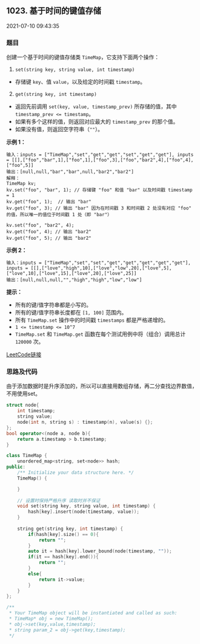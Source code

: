 ## 1023. 基于时间的键值存储

2021-07-10 09:43:35

### 题目

创建一个基于时间的键值存储类 ``TimeMap``，它支持下面两个操作：

1. ``set(string key, string value, int timestamp)``


- 存储键 ``key``、值 ``value``，以及给定的时间戳 ``timestamp``。


2. ``get(string key, int timestamp)``


- 返回先前调用 ``set(key, value, timestamp_prev)`` 所存储的值，其中 ``timestamp_prev <= timestamp``。
- 如果有多个这样的值，则返回对应最大的  ``timestamp_prev`` 的那个值。
- 如果没有值，则返回空字符串（``""``）。




**示例 1：**

```
输入：inputs = ["TimeMap","set","get","get","set","get","get"], inputs = [[],["foo","bar",1],["foo",1],["foo",3],["foo","bar2",4],["foo",4],["foo",5]]
输出：[null,null,"bar","bar",null,"bar2","bar2"]
解释：
TimeMap kv;
kv.set("foo", "bar", 1); // 存储键 "foo" 和值 "bar" 以及时间戳 timestamp = 1
kv.get("foo", 1);  // 输出 "bar"
kv.get("foo", 3); // 输出 "bar" 因为在时间戳 3 和时间戳 2 处没有对应 "foo" 的值，所以唯一的值位于时间戳 1 处（即 "bar"）  

kv.set("foo", "bar2", 4);
kv.get("foo", 4); // 输出 "bar2"
kv.get("foo", 5); // 输出 "bar2"

```

**示例 2：**

```
输入：inputs = ["TimeMap","set","set","get","get","get","get","get"], inputs = [[],["love","high",10],["love","low",20],["love",5],["love",10],["love",15],["love",20],["love",25]]
输出：[null,null,null,"","high","high","low","low"]
```



**提示：**


- 所有的键/值字符串都是小写的。
- 所有的键/值字符串长度都在 ``[1, 100]`` 范围内。
- 所有 ``TimeMap.set`` 操作中的时间戳 ``timestamps`` 都是严格递增的。
- ``1 <= timestamp <= 10^7``
- ``TimeMap.set`` 和 ``TimeMap.get`` 函数在每个测试用例中将（组合）调用总计 ``120000`` 次。



[LeetCode链接](https://leetcode-cn.com/problems/time-based-key-value-store/)

### 思路及代码

由于添加数据时是升序添加的，所以可以直接用数组存储，再二分查找边界数值，不用使用set。

```cpp
struct node{
    int timestamp;
    string value;
    node(int n, string s) : timestamp(n), value(s) {};
};
bool operator<(node a, node b){
    return a.timestamp > b.timestamp;
}

class TimeMap {
    unordered_map<string, set<node>> hash;
public:
    /** Initialize your data structure here. */
    TimeMap() {

    }
    
    // 设置时保持严格升序 读取时并不保证
    void set(string key, string value, int timestamp) {
        hash[key].insert(node(timestamp, value));
    }
    
    string get(string key, int timestamp) {
        if(hash[key].size() == 0){
            return "";
        }
        auto it = hash[key].lower_bound(node(timestamp, ""));
        if(it == hash[key].end()){
            return "";
        }
        else{
            return it->value;
        }
    }
};

/**
 * Your TimeMap object will be instantiated and called as such:
 * TimeMap* obj = new TimeMap();
 * obj->set(key,value,timestamp);
 * string param_2 = obj->get(key,timestamp);
 */
 ```